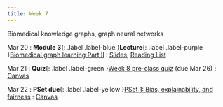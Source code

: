 ```yaml
---
title: Week 7
---
```


Biomedical knowledge graphs, graph neural networks

Mar 20
: **Module 3**{: .label .label-blue }**Lecture**{: .label .label-purple }[Biomedical graph learning Part II](/BMI702/lectures/module3/week07)
  : [Slides](#), [Reading List](/BMI702/lectures/module3/week07)

Mar 21
: **Quiz**{: .label .label-green }[Week 8 pre-class quiz](#) (due Mar 26)
  : [Canvas](https://canvas.harvard.edu/courses/117878)

Mar 22
: **PSet due**{: .label .label-yellow }[PSet 1: Bias, explainability, and fairness](#)
  : [Canvas](https://canvas.harvard.edu/courses/117878)